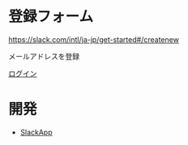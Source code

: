# 登録フォーム
https://slack.com/intl/ja-jp/get-started#/createnew

メールアドレスを登録

[ログイン](https://slack.com/signin#/signin)

# 開発
- [SlackApp](https://api.slack.com/apps)
